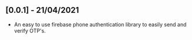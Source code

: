 ## [0.0.1] - 21/04/2021

* An easy to use firebase phone authentication library to easily send and verify OTP's.
